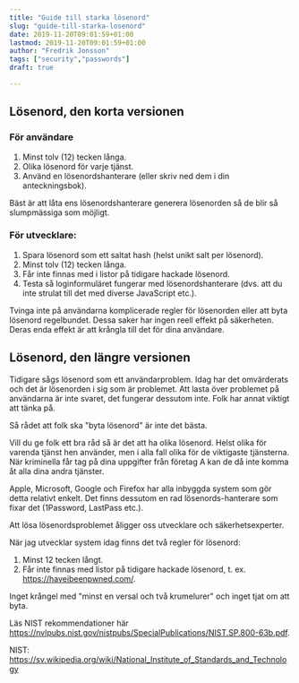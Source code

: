 ```yaml
---
title: "Guide till starka lösenord"
slug: "guide-till-starka-losenord"
date: 2019-11-20T09:01:59+01:00
lastmod: 2019-11-20T09:01:59+01:00
author: "Fredrik Jonsson"
tags: ["security","passwords"]
draft: true

---
```


## Lösenord, den korta versionen

### För användare

1. Minst tolv (12) tecken långa.
2. Olika lösenord för varje tjänst.
3. Använd en lösenordshanterare (eller skriv ned dem i din anteckningsbok).

Bäst är att låta ens lösenordshanterare generera lösenorden så de blir så slumpmässiga som möjligt.


### För utvecklare:

1. Spara lösenord som ett saltat hash (helst unikt salt per lösenord).
2. Minst tolv (12) tecken långa.
3. Får inte finnas med i listor på tidigare hackade lösenord.
4. Testa så loginformuläret fungerar med lösenordshanterare (dvs. att du inte strulat till det med diverse JavaScript etc.).

Tvinga inte på användarna komplicerade regler för lösenorden eller att byta lösenord regelbundet. Dessa saker har ingen reell effekt på säkerheten. Deras enda effekt är att krångla till det för dina användare.


## Lösenord, den längre versionen



Tidigare sågs lösenord som ett användarproblem. Idag har det omvärderats och det är lösenorden i sig som är problemet. Att lasta över problemet på användarna är inte svaret, det fungerar dessutom inte. Folk har annat viktigt att tänka på.

Så rådet att folk ska "byta lösenord" är inte det bästa.

Vill du ge folk ett bra råd så är det att ha olika lösenord. Helst olika för varenda tjänst hen använder, men i alla fall olika för de viktigaste tjänsterna. När kriminella får tag på dina uppgifter från företag A kan de då inte komma åt alla dina andra tjänster.

Apple, Microsoft, Google och Firefox har alla inbyggda system som gör detta relativt enkelt. Det finns dessutom en rad lösenords-hanterare som fixar det (1Password, LastPass etc.).

Att lösa lösenordsproblemet åligger oss utvecklare och säkerhetsexperter.

När jag utvecklar system idag finns det två regler för lösenord:

1. Minst 12 tecken långt.
2. Får inte finnas med listor på tidigare hackade lösenord, t. ex. <https://haveibeenpwned.com/>.

Inget krångel med "minst en versal och två krumelurer" och inget tjat om att byta.

Läs NIST rekommendationer här <https://nvlpubs.nist.gov/nistpubs/SpecialPublications/NIST.SP.800-63b.pdf>.

NIST: <https://sv.wikipedia.org/wiki/National_Institute_of_Standards_and_Technology>
